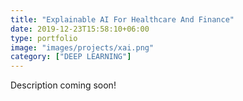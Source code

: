 ```yaml
---
title: "Explainable AI For Healthcare And Finance"
date: 2019-12-23T15:58:10+06:00
type: portfolio
image: "images/projects/xai.png"
category: ["DEEP LEARNING"]
---
```


Description coming soon!
